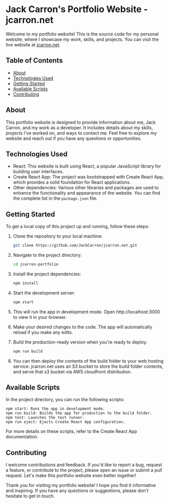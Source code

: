 # Jack Carron's Portfolio Website - jcarron.net

Welcome to my portfolio website! This is the source code for my personal website, where I showcase my work, skills, and projects. You can visit the live website at [jcarron.net](https://jcarron.net).

## Table of Contents

- [About](#about)
- [Technologies Used](#technologies-used)
- [Getting Started](#getting-started)
- [Available Scripts](#available-scripts)
- [Contributing](#contributing)

## About

This portfolio website is designed to provide information about me, Jack Carron, and my work as a developer. It includes details about my skills, projects I've worked on, and ways to contact me. Feel free to explore my website and reach out if you have any questions or opportunities.

## Technologies Used

- React: This website is built using React, a popular JavaScript library for building user interfaces.
- Create React App: The project was bootstrapped with Create React App, which provides a solid foundation for React applications.
- Other dependencies: Various other libraries and packages are used to enhance the functionality and appearance of the website. You can find the complete list in the `package.json` file.

## Getting Started

To get a local copy of this project up and running, follow these steps:

1. Clone the repository to your local machine:

   ```bash
   git clone https://github.com/JackCarron/jcarron.net.git

2. Navigate to the project directory:

    ```bash
    cd jcarron-portfolio

3. Install the project dependencies:

    ```bash
    npm install

4. Start the development server:

    ```bash
    npm start

5. This will run the app in development mode. Open http://localhost:3000 to view it in your browser.

6. Make your desired changes to the code. The app will automatically reload if you make any edits.

7. Build the production-ready version when you're ready to deploy:

    ```bash
    npm run build

8. You can then deploy the contents of the build folder to your web hosting service. jcarron.net uses an S3 bucket to store the build folder contents, and serve that s3 bucket via AWS cloudfront distribution.

## Available Scripts

In the project directory, you can run the following scripts:

    npm start: Runs the app in development mode.
    npm run build: Builds the app for production to the build folder.
    npm test: Launches the test runner.
    npm run eject: Ejects Create React App configuration.

For more details on these scripts, refer to the Create React App documentation.

## Contributing

I welcome contributions and feedback. If you'd like to report a bug, request a feature, or contribute to the project, please open an issue or submit a pull request. Let's make this portfolio website even better together!

Thank you for visiting my portfolio website! I hope you find it informative and inspiring. If you have any questions or suggestions, please don't hesitate to get in touch.